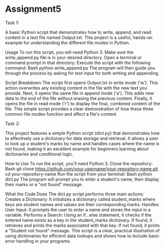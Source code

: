 # Assignment5
Task 1:

A basic Python script that demonstrates how to write, append, and read content in a text file named Output.txt. 
This project is a useful, hands-on example for understanding the different file modes in Python.

Usage
To run this script, you will need Python 3.
Make sure the write_append.py file is in your desired directory.
Open a terminal or command prompt in that directory.
Execute the script with the following command:
  Bash
  python write_append.py
The program will then guide you through the process by asking for text input for both writing and appending.

Script Breakdown
The script first opens Output.txt in write mode ('w'). 
This action overwrites any existing content in the file with the new text you provide.
Next, it opens the same file in append mode ('a').
This adds new data to the end of the file without erasing the previous content.
Finally, it opens the file in read mode ('r') to display the final, combined content of the file.
This simple script provides a clear demonstration of how these three common file modes function and affect a file's content.


Task 2:

This project features a simple Python script (dict.py) that demonstrates how to effectively use a dictionary for data storage and retrieval.
It allows a user to look up a student's marks by name and handles cases where the name is not found, making it an excellent example for beginners learning about dictionaries and conditional logic.

How to Use
To run the script, you'll need Python 3.
Clone the repository:
  Bash
  git clone https://github.com/your-username/your-repository-name.git
  cd your-repository-name
Run the script from your terminal:
  Bash
  python dict.py
The program will prompt you to enter a student's name, then display their marks or a "not found" message.

What the Code Does
The dict.py script performs three main actions:
Creates a Dictionary: It initializes a dictionary called student_marks where keys are student names and values are their corresponding marks.
Handles User Input: It prompts the user to enter a name and stores the input in a variable.
Performs a Search: Using an if...else statement, it checks if the entered name exists as a key in the student_marks dictionary.
If found, it retrieves and prints the marks associated with that key.
If not found, it prints a "Student not found" message.
This script is a clear, practical illustration of using dictionaries for efficient data lookups and shows how to include basic error handling in your programs.

